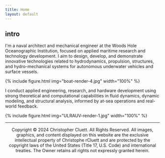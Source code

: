 ```yaml
---
title: Home
layout: default
---
```


## intro
I'm a naval architect and mechanical engineer at the Woods Hole Oceanographic Institution, focused on applied maritime research and technology development. I aim to design, develop, and demonstrate innovative technologies related to hydrodynamics, propulsion, structures, and hydro-mechanical systems for autonomous underwater vehicles and surface vessels. 

{% include figure.html img="boat-render-4.jpg" width="100%" %}

I conduct applied engineering, research, and hardware development using strong theoretical and computational capabilities in fluid dynamics, dynamic modeling, and structural analysis, informed by at-sea operations and real-world feedback. 

{% include figure.html img="ULRAUV-render-1.jpg" width="100%" %}

---------
<sup>  <p style="text-align: center;">Copyright © 2024 Christopher Cluett. All Rights Reserved. All images, graphics, and content displayed on this website are the exclusive intellectual property of Christophe rCluett and are protected by the copyright laws of the United States (Title 17, U.S. Code) and international treaties. The Owner retains all rights not expressly granted herein.</p> </sup>


<!---

{% include figure.html img="4knots,100rpm_1.JPG" width="100%" %}

## expertise
* Surface vessel and subsea vehicle design, analysis, and testing
* Design and fabrication of metal, plastic and composite structures for surface and subsea environments
* Electric powertrain design and analysis for marine vehicles
* Hydrodynamics of UUVs
* Solid and surface modeling
* Linear and non-linear FEA
* RANS CFD modeling
* 6DOF dynamic modeling of UUVs
* Tow tank testing and data acquisition
---> 
